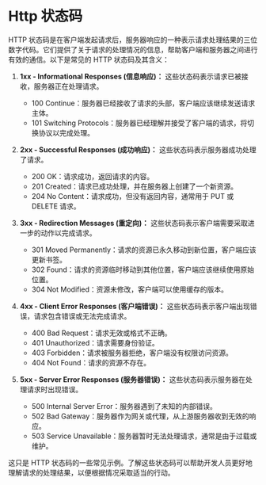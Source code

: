 # Http 状态码

HTTP 状态码是在客户端发起请求后，服务器响应的一种表示请求处理结果的三位数字代码。它们提供了关于请求的处理情况的信息，帮助客户端和服务器之间进行有效的通信。以下是常见的 HTTP 状态码及其含义：

1. **1xx - Informational Responses (信息响应)：** 这些状态码表示请求已被接收，服务器正在处理请求。

   - 100 Continue：服务器已经接收了请求的头部，客户端应该继续发送请求主体。
   - 101 Switching Protocols：服务器已经理解并接受了客户端的请求，将切换协议以完成处理。

2. **2xx - Successful Responses (成功响应)：** 这些状态码表示服务器成功处理了请求。

   - 200 OK：请求成功，返回请求的内容。
   - 201 Created：请求已成功处理，并在服务器上创建了一个新资源。
   - 204 No Content：请求成功，但没有返回内容，通常用于 PUT 或 DELETE 请求。

3. **3xx - Redirection Messages (重定向)：** 这些状态码表示客户端需要采取进一步的动作以完成请求。

   - 301 Moved Permanently：请求的资源已永久移动到新位置，客户端应该更新书签。
   - 302 Found：请求的资源临时移动到其他位置，客户端应该继续使用原始位置。
   - 304 Not Modified：资源未修改，客户端可以使用缓存的版本。

4. **4xx - Client Error Responses (客户端错误)：** 这些状态码表示客户端出现错误，请求包含错误或无法完成请求。

   - 400 Bad Request：请求无效或格式不正确。
   - 401 Unauthorized：请求需要身份验证。
   - 403 Forbidden：请求被服务器拒绝，客户端没有权限访问资源。
   - 404 Not Found：请求的资源不存在。

5. **5xx - Server Error Responses (服务器错误)：** 这些状态码表示服务器在处理请求时出现错误。

   - 500 Internal Server Error：服务器遇到了未知的内部错误。
   - 502 Bad Gateway：服务器作为网关或代理，从上游服务器收到无效的响应。
   - 503 Service Unavailable：服务器暂时无法处理请求，通常是由于过载或维护。

这只是 HTTP 状态码的一些常见示例。了解这些状态码可以帮助开发人员更好地理解请求的处理结果，以便根据情况采取适当的行动。

